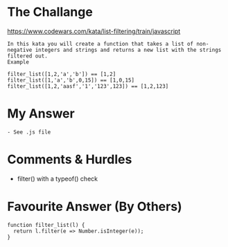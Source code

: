 # The Challange

https://www.codewars.com/kata/list-filtering/train/javascript

```
In this kata you will create a function that takes a list of non-negative integers and strings and returns a new list with the strings filtered out.
Example

filter_list([1,2,'a','b']) == [1,2]
filter_list([1,'a','b',0,15]) == [1,0,15]
filter_list([1,2,'aasf','1','123',123]) == [1,2,123]
```

# My Answer

```
- See .js file
```

# Comments & Hurdles

- filter() with a typeof() check

# Favourite Answer (By Others)

```
function filter_list(l) {
  return l.filter(e => Number.isInteger(e));
}
```
